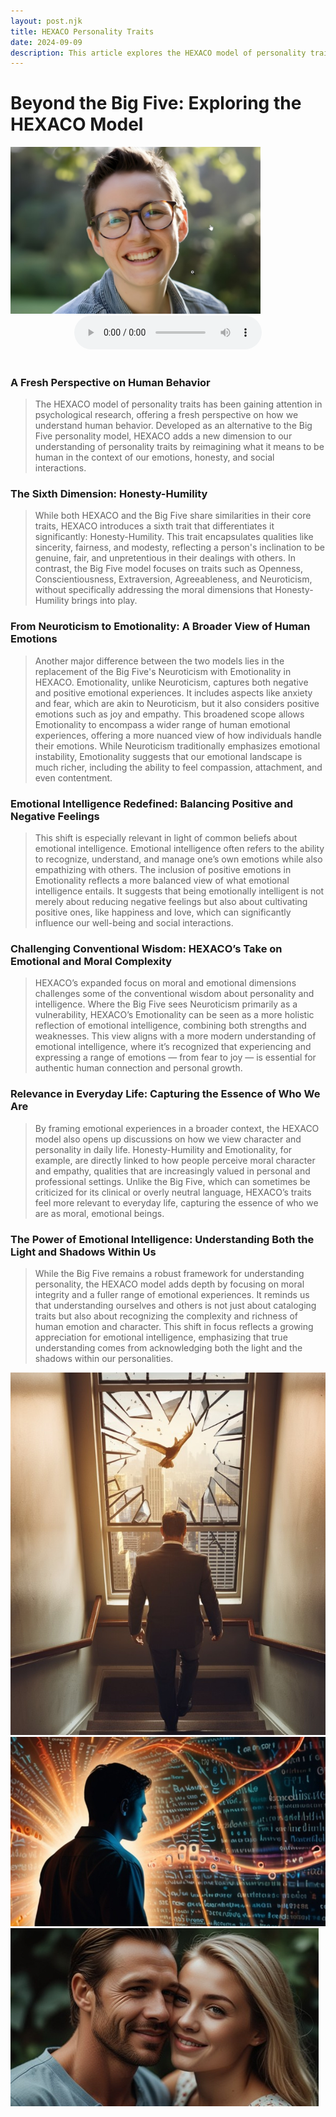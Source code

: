 ```yaml
---
layout: post.njk
title: HEXACO Personality Traits
date: 2024-09-09
description: This article explores the HEXACO model of personality traits.
---
```


# Beyond the Big Five: Exploring the HEXACO Model  

<img src="/assets/images/hexaco.jpg" alt="A young woman wearing glassed smiling broadly" width="400" class="centered" >

<center><audio controls><source src="https://s3.eu-central-1.wasabisys.com/audio.com.audio/transcoding/40/66/1809805764386640-1809805764405671-1809805787552958.mp3?X-Amz-Content-Sha256=UNSIGNED-PAYLOAD&amp;X-Amz-Algorithm=AWS4-HMAC-SHA256&amp;X-Amz-Credential=W7IA3NSYSOQIKLY9DEVC%2F20240910%2Feu-central-1%2Fs3%2Faws4_request&amp;X-Amz-Date=20240910T104858Z&amp;X-Amz-SignedHeaders=host&amp;X-Amz-Expires=518400&amp;X-Amz-Signature=0bb405d9618d986a15716c74b8c01c95ae892f5a59ea67e032a65be6a8d6654a" type="audio/mpeg">Your browser does not support the audio element.</audio></br></br></center>

### A Fresh Perspective on Human Behavior  
> The HEXACO model of personality traits has been gaining attention in psychological research, offering a fresh perspective on how we understand human behavior. Developed as an alternative to the Big Five personality model, HEXACO adds a new dimension to our understanding of personality traits by reimagining what it means to be human in the context of our emotions, honesty, and social interactions.

### The Sixth Dimension: Honesty-Humility  

> While both HEXACO and the Big Five share similarities in their core traits, HEXACO introduces a sixth trait that differentiates it significantly: Honesty-Humility. This trait encapsulates qualities like sincerity, fairness, and modesty, reflecting a person's inclination to be genuine, fair, and unpretentious in their dealings with others. In contrast, the Big Five model focuses on traits such as Openness, Conscientiousness, Extraversion, Agreeableness, and Neuroticism, without specifically addressing the moral dimensions that Honesty-Humility brings into play.

### From Neuroticism to Emotionality: A Broader View of Human Emotions  

> Another major difference between the two models lies in the replacement of the Big Five's Neuroticism with Emotionality in HEXACO. Emotionality, unlike Neuroticism, captures both negative and positive emotional experiences. It includes aspects like anxiety and fear, which are akin to Neuroticism, but it also considers positive emotions such as joy and empathy. This broadened scope allows Emotionality to encompass a wider range of human emotional experiences, offering a more nuanced view of how individuals handle their emotions. While Neuroticism traditionally emphasizes emotional instability, Emotionality suggests that our emotional landscape is much richer, including the ability to feel compassion, attachment, and even contentment.

### Emotional Intelligence Redefined: Balancing Positive and Negative Feelings  

> This shift is especially relevant in light of common beliefs about emotional intelligence. Emotional intelligence often refers to the ability to recognize, understand, and manage one’s own emotions while also empathizing with others. The inclusion of positive emotions in Emotionality reflects a more balanced view of what emotional intelligence entails. It suggests that being emotionally intelligent is not merely about reducing negative feelings but also about cultivating positive ones, like happiness and love, which can significantly influence our well-being and social interactions.

### Challenging Conventional Wisdom: HEXACO’s Take on Emotional and Moral Complexity  

> HEXACO’s expanded focus on moral and emotional dimensions challenges some of the conventional wisdom about personality and intelligence. Where the Big Five sees Neuroticism primarily as a vulnerability, HEXACO’s Emotionality can be seen as a more holistic reflection of emotional intelligence, combining both strengths and weaknesses. This view aligns with a more modern understanding of emotional intelligence, where it’s recognized that experiencing and expressing a range of emotions — from fear to joy — is essential for authentic human connection and personal growth.

### Relevance in Everyday Life: Capturing the Essence of Who We Are  

> By framing emotional experiences in a broader context, the HEXACO model also opens up discussions on how we view character and personality in daily life. Honesty-Humility and Emotionality, for example, are directly linked to how people perceive moral character and empathy, qualities that are increasingly valued in personal and professional settings. Unlike the Big Five, which can sometimes be criticized for its clinical or overly neutral language, HEXACO’s traits feel more relevant to everyday life, capturing the essence of who we are as moral, emotional beings.

### The Power of Emotional Intelligence: Understanding Both the Light and Shadows Within Us  

> While the Big Five remains a robust framework for understanding personality, the HEXACO model adds depth by focusing on moral integrity and a fuller range of emotional experiences. It reminds us that understanding ourselves and others is not just about cataloging traits but also about recognizing the complexity and richness of human emotion and character. This shift in focus reflects a growing appreciation for emotional intelligence, emphasizing that true understanding comes from acknowledging both the light and the shadows within our personalities.




<div class="grid">
  <img src="/assets/images/Synchronicity.jpg" alt="Description 1">
  <img src="/assets/images/language.jpg" alt="Description 2">
  <img src="/assets/images/a-loving-couple.jpg" alt="Description 3">
</div>